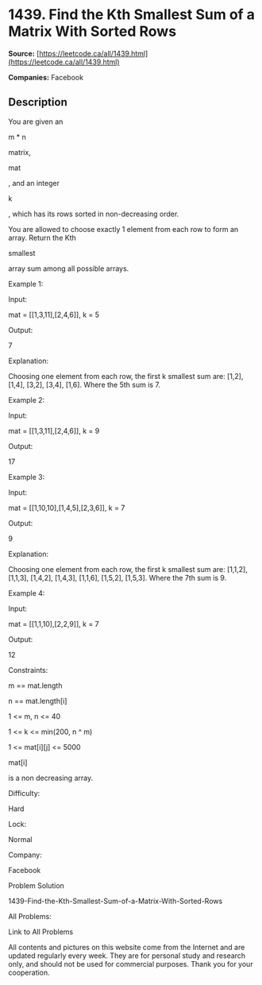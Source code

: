 # 1439. Find the Kth Smallest Sum of a Matrix With Sorted Rows

**Source:** [https://leetcode.ca/all/1439.html](https://leetcode.ca/all/1439.html)

**Companies:** Facebook

## Description

You are given an

m * n

matrix,

mat

,
            and an integer

k

, which has its rows sorted in non-decreasing order.

You are allowed to choose exactly 1 element from each row to form an array. Return
                the Kth

smallest

array sum among all possible arrays.

Example 1:

Input:

mat = [[1,3,11],[2,4,6]], k = 5

Output:

7

Explanation:

Choosing one element from each row, the first k smallest sum are:
[1,2], [1,4], [3,2], [3,4], [1,6]. Where the 5th sum is 7.

Example 2:

Input:

mat = [[1,3,11],[2,4,6]], k = 9

Output:

17

Example 3:

Input:

mat = [[1,10,10],[1,4,5],[2,3,6]], k = 7

Output:

9

Explanation:

Choosing one element from each row, the first k smallest sum are:
[1,1,2], [1,1,3], [1,4,2], [1,4,3], [1,1,6], [1,5,2], [1,5,3]. Where the 7th sum is 9.

Example 4:

Input:

mat = [[1,1,10],[2,2,9]], k = 7

Output:

12

Constraints:

m == mat.length

n == mat.length[i]

1 <= m, n <= 40

1 <= k <= min(200, n ^ m)

1 <= mat[i][j] <= 5000

mat[i]

is a non decreasing array.

Difficulty:

Hard

Lock:

Normal

Company:

Facebook

Problem Solution

1439-Find-the-Kth-Smallest-Sum-of-a-Matrix-With-Sorted-Rows

All Problems:

Link to All Problems

All contents and pictures on this website come from the Internet and are updated regularly every week. They are for personal study and research only, and should not be used for commercial purposes. Thank you for your cooperation.

